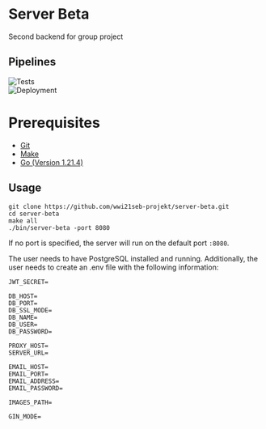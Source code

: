 # Server Beta
Second backend for group project

## Pipelines
![Tests](https://github.com/wwi21seb-projekt/server-beta/actions/workflows/ci.yml/badge.svg?branch=main&event=push)\
![Deployment](https://github.com/wwi21seb-projekt/server-beta/actions/workflows/cd.yml/badge.svg?branch=main&event=push)

# Prerequisites
- [Git](https://git-scm.com/)
- [Make](https://www.gnu.org/software/make/)
- [Go (Version 1.21.4)](https://go.dev/)

## Usage
````
git clone https://github.com/wwi21seb-projekt/server-beta.git
cd server-beta
make all
./bin/server-beta -port 8080
````

If no port is specified, the server will run on the default port `:8080`.

The user needs to have PostgreSQL installed and running. Additionally, the user needs to create an .env file with the following information:
```
JWT_SECRET=

DB_HOST=
DB_PORT=
DB_SSL_MODE=
DB_NAME=
DB_USER=
DB_PASSWORD=

PROXY_HOST=
SERVER_URL=

EMAIL_HOST=
EMAIL_PORT=
EMAIL_ADDRESS=
EMAIL_PASSWORD=

IMAGES_PATH=

GIN_MODE=
```